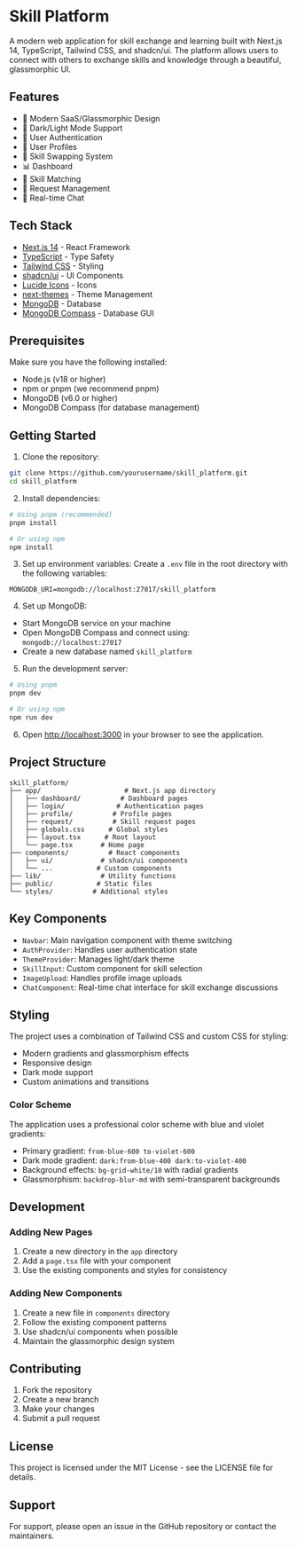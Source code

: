# Skill Platform

A modern web application for skill exchange and learning built with Next.js 14, TypeScript, Tailwind CSS, and shadcn/ui. The platform allows users to connect with others to exchange skills and knowledge through a beautiful, glassmorphic UI.

## Features

- 🎨 Modern SaaS/Glassmorphic Design
- 🌙 Dark/Light Mode Support
- 🔐 User Authentication
- 👤 User Profiles
- 🔄 Skill Swapping System
- 📊 Dashboard
- 🎯 Skill Matching
- 💬 Request Management
- 💭 Real-time Chat

## Tech Stack

- [Next.js 14](https://nextjs.org/) - React Framework
- [TypeScript](https://www.typescriptlang.org/) - Type Safety
- [Tailwind CSS](https://tailwindcss.com/) - Styling
- [shadcn/ui](https://ui.shadcn.com/) - UI Components
- [Lucide Icons](https://lucide.dev/) - Icons
- [next-themes](https://github.com/pacocoursey/next-themes) - Theme Management
- [MongoDB](https://www.mongodb.com/) - Database
- [MongoDB Compass](https://www.mongodb.com/products/compass) - Database GUI

## Prerequisites

Make sure you have the following installed:

- Node.js (v18 or higher)
- npm or pnpm (we recommend pnpm)
- MongoDB (v6.0 or higher)
- MongoDB Compass (for database management)

## Getting Started

1. Clone the repository:
```bash
git clone https://github.com/yourusername/skill_platform.git
cd skill_platform
```

2. Install dependencies:
```bash
# Using pnpm (recommended)
pnpm install

# Or using npm
npm install
```

3. Set up environment variables:
Create a `.env` file in the root directory with the following variables:
```env
MONGODB_URI=mongodb://localhost:27017/skill_platform
```

4. Set up MongoDB:
- Start MongoDB service on your machine
- Open MongoDB Compass and connect using: `mongodb://localhost:27017`
- Create a new database named `skill_platform`

5. Run the development server:
```bash
# Using pnpm
pnpm dev

# Or using npm
npm run dev
```

6. Open [http://localhost:3000](http://localhost:3000) in your browser to see the application.

## Project Structure

```
skill_platform/
├── app/                     # Next.js app directory
│   ├── dashboard/          # Dashboard pages
│   ├── login/             # Authentication pages
│   ├── profile/          # Profile pages
│   ├── request/          # Skill request pages
│   ├── globals.css      # Global styles
│   ├── layout.tsx      # Root layout
│   └── page.tsx       # Home page
├── components/          # React components
│   ├── ui/            # shadcn/ui components
│   └── ...           # Custom components
├── lib/               # Utility functions
├── public/           # Static files
└── styles/          # Additional styles
```

## Key Components

- `Navbar`: Main navigation component with theme switching
- `AuthProvider`: Handles user authentication state
- `ThemeProvider`: Manages light/dark theme
- `SkillInput`: Custom component for skill selection
- `ImageUpload`: Handles profile image uploads
- `ChatComponent`: Real-time chat interface for skill exchange discussions

## Styling

The project uses a combination of Tailwind CSS and custom CSS for styling:

- Modern gradients and glassmorphism effects
- Responsive design
- Dark mode support
- Custom animations and transitions

### Color Scheme

The application uses a professional color scheme with blue and violet gradients:

- Primary gradient: `from-blue-600 to-violet-600`
- Dark mode gradient: `dark:from-blue-400 dark:to-violet-400`
- Background effects: `bg-grid-white/10` with radial gradients
- Glassmorphism: `backdrop-blur-md` with semi-transparent backgrounds

## Development

### Adding New Pages

1. Create a new directory in the `app` directory
2. Add a `page.tsx` file with your component
3. Use the existing components and styles for consistency

### Adding New Components

1. Create a new file in `components` directory
2. Follow the existing component patterns
3. Use shadcn/ui components when possible
4. Maintain the glassmorphic design system

## Contributing

1. Fork the repository
2. Create a new branch
3. Make your changes
4. Submit a pull request

## License

This project is licensed under the MIT License - see the LICENSE file for details.

## Support

For support, please open an issue in the GitHub repository or contact the maintainers.
